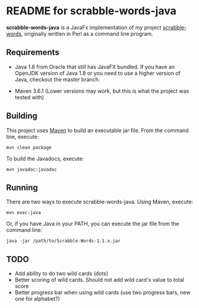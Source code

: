 # README for scrabble-words-java #

**scrabble-words-java** is a JavaFx implementation of my project [scrabble-words](https://github.com/ksnortum/scrabble-words), originally written in Perl as a command line program. 

## Requirements ##

* Java 1.8 from Oracle that still has JavaFX bundled.  If you have an OpenJDK version of Java 1.8 or you need to use a higher version of Java, checkout the master branch.

* Maven 3.6.1 (Lower versions may work, but this is what the project was tested with)

## Building ##

This project uses [Maven](http://maven.apache.org/) to build an executable jar file.  From the command line, execute:

	mvn clean package
	
To build the Javadocs, execute:

	mvn javadoc:javadoc

## Running ##

There are two ways to execute scrabble-words-java.  Using Maven, execute:

    mvn exec:java

Or, if you have Java in your PATH, you can execute the jar file from the command line:

	java -jar /path/to/Scrabble-Words-1.1.x.jar
	
## TODO ##

* Add ability to do two wild cards (dots) 
* Better scoring of wild cards.  Should not add wild card's value to total score 
* Better progress bar when using wild cards (use two progress bars, new one for alphabet?)

